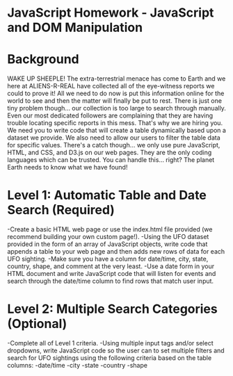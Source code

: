 # JavaScript Homework - JavaScript and DOM Manipulation

# Background
WAKE UP SHEEPLE! The extra-terrestrial menace has come to Earth and we here at ALIENS-R-REAL have collected all of the eye-witness reports we could to prove it! All we need to do now is put this information online for the world to see and then the matter will finally be put to rest.
There is just one tiny problem though... our collection is too large to search through manually. Even our most dedicated followers are complaining that they are having trouble locating specific reports in this mess.
That's why we are hiring you. We need you to write code that will create a table dynamically based upon a dataset we provide. We also need to allow our users to filter the table data for specific values. There's a catch though... we only use pure JavaScript, HTML, and CSS, and D3.js on our web pages. They are the only coding languages which can be trusted.
You can handle this... right? The planet Earth needs to know what we have found!

# Level 1: Automatic Table and Date Search (Required)
-Create a basic HTML web page or use the index.html file provided (we recommend building your own custom page!).
-Using the UFO dataset provided in the form of an array of JavaScript objects, write code that appends a table to your web page and then adds new rows of data for each UFO sighting.
-Make sure you have a column for date/time, city, state, country, shape, and comment at the very least.
-Use a date form in your HTML document and write JavaScript code that will listen for events and search through the date/time column to find rows that match user input.

# Level 2: Multiple Search Categories (Optional)
-Complete all of Level 1 criteria.
-Using multiple input tags and/or select dropdowns, write JavaScript code so the user can to set multiple filters and search for UFO sightings using the following criteria based on the table columns:
  -date/time
  -city
  -state
  -country
  -shape




